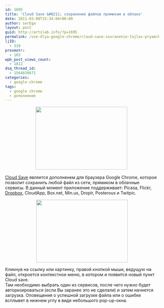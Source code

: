 ```yaml
---
id: 1695
title: 'Cloud Save &#8211; сохранение файлов прямиком в облако'
date: 2011-03-08T15:34:04+00:00
author: serEga
layout: post
guid: http://artslab.info/?p=1695
permalink: /vse-dlya-google-chrome/cloud-save-soxranenie-fajlov-pryamikom-v-oblako/
ljID:
  - 318
prosmotr:
  - 103
wpb_post_views_count:
  - 1812
dsq_thread_id:
  - 1564839671
categories:
  - google-chrome
tags:
  - google chrome
  - дополнение
---
```

<center>
  <a href="{{site.img_cdn}}/cloud_save.png"><img src="{{site.img_cdn}}/cloud_save-300x206.png" alt="" title="cloud_save" width="300" height="206" class="alignnone size-medium wp-image-1696" srcset="{{site.img_cdn}}/cloud_save-300x206.png 300w, {{site.img_cdn}}/cloud_save.png 400w" sizes="(max-width: 300px) 100vw, 300px" /></a>&nbsp;<a href="{{site.img_cdn}}/cloud_save2.png"></center></p>

  <p>
    <a href="https://chrome.google.com/extensions/detail/omiekjeapoonbhiemenfoccbdpeagdah?hl=en">Cloud Save</a> является дополненем для браузера Google Chrome, которое позволит сохранить любой файл из сети, прямиком в облачные сервисы. В данный момент приложение поддерживает: Picasa, Flickr, <a href="http://db.tt/RYea5eSO">Dropbox</a>, CloudApp, Box.net, Min.us, Droplr, Posterous и Twitpic.
  </p>

  <p>
    <center>
      <img src="{{site.img_cdn}}/cloud_save2-300x206.png" alt="" title="cloud_save2" width="300" height="206" class="alignnone size-medium wp-image-1697" srcset="{{site.img_cdn}}/cloud_save2-300x206.png 300w, {{site.img_cdn}}/cloud_save2.png 400w" sizes="(max-width: 300px) 100vw, 300px" /></a>
    </center>
  </p>

  <p>
    Кликнув на ссылку или картинку, правой кнопкой мыши, ведущую на файл, откроется контекстное меню, в котором и появится новый пункт Cloud save.<br /> Там необходимо выбрать один из сервисов, после чего нужно будет авторизироваться (если Вы заранее это не сделали) и затем начнется загрузка. Оповещения о успешной загрузке файла или о ошибке всплывет в нижнем углу в виде небольшого pop-up-окна.
  </p>